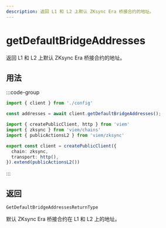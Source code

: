 ```yaml
---
description: 返回 L1 和 L2 上默认 ZKsync Era 桥接合约的地址。
---
```


# getDefaultBridgeAddresses

返回 L1 和 L2 上默认 ZKsync Era 桥接合约的地址。

## 用法

:::code-group

```ts [example.ts]
import { client } from './config'

const addresses = await client.getDefaultBridgeAddresses();
```

```ts [config.ts]
import { createPublicClient, http } from 'viem'
import { zksync } from 'viem/chains'
import { publicActionsL2 } from 'viem/zksync'

export const client = createPublicClient({
  chain: zksync,
  transport: http(),
}).extend(publicActionsL2())
```
:::

## 返回 

`GetDefaultBridgeAddressesReturnType`

默认 ZKsync Era 桥接合约在 L1 和 L2 上的地址。